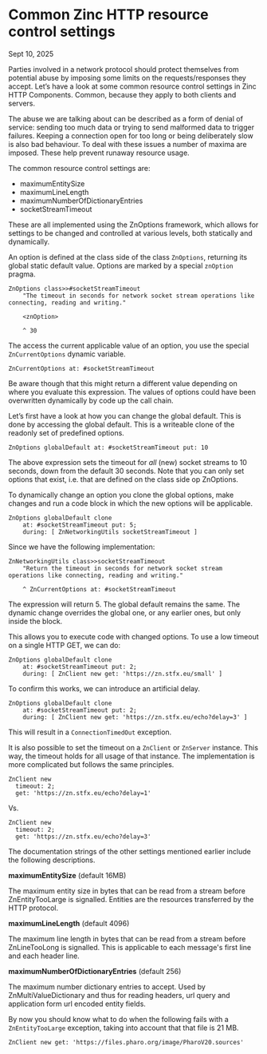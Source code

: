 # Common Zinc HTTP resource control settings

Sept 10, 2025

Parties involved in a network protocol should protect themselves from potential abuse by imposing some limits on the requests/responses they accept. Let’s have a look at some common resource control settings in Zinc HTTP Components. Common, because they apply to both clients and servers.

The abuse we are talking about can be described as a form of denial of service: sending too much data or trying to send malformed data to trigger failures. Keeping a connection open for too long or being deliberately slow is also bad behaviour. To deal with these issues a number of maxima are imposed. These help prevent runaway resource usage.

The common resource control settings are:
- maximumEntitySize
- maximumLineLength
- maximumNumberOfDictionaryEntries
- socketStreamTimeout

These are all implemented using the ZnOptions framework, which allows for settings to be changed and controlled at various levels, both statically and dynamically.

An option is defined at the class side of the class `ZnOptions`, returning its global static default value. Options are marked by a special `znOption` pragma.

```smalltalk
ZnOptions class>>#socketStreamTimeout
	"The timeout in seconds for network socket stream operations like connecting, reading and writing."

	<znOption>

	^ 30
```

The access the current applicable value of an option, you use the special `ZnCurrentOptions` dynamic variable.

```smalltalk
ZnCurrentOptions at: #socketStreamTimeout
```

Be aware though that this might return a different value depending on where you evaluate this expression. The values of options could have been overwritten dynamically by code up the call chain. 

Let’s first have a look at how you can change the global default. This is done by accessing the global default. This is a writeable clone of the readonly set of predefined options.

```smalltalk
ZnOptions globalDefault at: #socketStreamTimeout put: 10
```

The above expression sets the timeout for _all_ (new) socket streams to 10 seconds, down from the default 30 seconds. Note that you can only set options that exist, i.e. that are defined on the class side op ZnOptions.

To dynamically change an option you clone the global options, make changes and run a code block in which the new options will be applicable.

```smalltalk
ZnOptions globalDefault clone
	at: #socketStreamTimeout put: 5;
	during: [ ZnNetworkingUtils socketStreamTimeout ]
```

Since we have the following implementation:

```smalltalk
ZnNetworkingUtils class>>socketStreamTimeout
	"Return the timeout in seconds for network socket stream operations like connecting, reading and writing."

	^ ZnCurrentOptions at: #socketStreamTimeout 
```

The expression will return 5. The global default remains the same. The dynamic change overrides the global one, or any earlier ones, but only inside the block.

This allows you to execute code with changed options. To use a low timeout on a single HTTP GET, we can do:

```smalltalk
ZnOptions globalDefault clone
	at: #socketStreamTimeout put: 2;
	during: [ ZnClient new get: 'https://zn.stfx.eu/small' ]
```

To confirm this works, we can introduce an artificial delay.

```smalltalk
ZnOptions globalDefault clone
	at: #socketStreamTimeout put: 2;
	during: [ ZnClient new get: 'https://zn.stfx.eu/echo?delay=3' ]
```

This will result in a `ConnectionTimedOut` exception.

It is also possible to set the timeout on a `ZnClient` or `ZnServer` instance. This way, the timeout holds for all usage of that instance. The implementation is more complicated but follows the same principles.

```smalltalk
ZnClient new
  timeout: 2; 
  get: 'https://zn.stfx.eu/echo?delay=1'
```

Vs. 

```smalltalk
ZnClient new
  timeout: 2;
  get: 'https://zn.stfx.eu/echo?delay=3'
```

The documentation strings of the other settings mentioned earlier include the following descriptions.

**maximumEntitySize** (default 16MB)

The maximum entity size in bytes that can be read from a stream before ZnEntityTooLarge is signalled. Entities are the resources transferred by the HTTP protocol.

**maximumLineLength** (default 4096)

The maximum line length in bytes that can be read from a stream before ZnLineTooLong is signalled. This is applicable to each message's first line and each header line.
		
**maximumNumberOfDictionaryEntries** (default 256)

The maximum number dictionary entries to accept. Used by ZnMultiValueDictionary and thus for reading headers, url query and application form url encoded entity fields.

By now you should know what to do when the following fails with a `ZnEntityTooLarge` exception, taking into account that that file is 21 MB.

```smalltalk
ZnClient new get: 'https://files.pharo.org/image/PharoV20.sources'
```
	